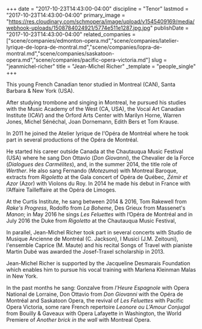 +++
date = "2017-10-23T14:43:00-04:00"
discipline = "Tenor"
lastmod = "2017-10-23T14:43:00-04:00"
primary_image = "https://res.cloudinary.com/schmopera/image/upload/v1545409169/media/webhook-uploads/1508784024921/5774e511e1287.jpg.jpg"
publishDate = "2017-10-23T14:43:00-04:00"
related_companies = ["scene/companies/edmonton-opera.md","scene/companies/latelier-lyrique-de-lopra-de-montral.md","scene/companies/lopra-de-montral.md","scene/companies/saskatoon-opera.md","scene/companies/pacific-opera-victoria.md"]
slug = "jeanmichel-richer"
title = "Jean-Michel Richer"
_template = "people_single"
+++

This young French Canadian tenor studied in Montreal (CAN), Santa Barbara & New York (USA).

After studying trombone and singing in Montreal, he pursued his studies with the Music Academy of the West (CA, USA), the Vocal Art Canadian Institute (ICAV) and the Orford Arts Center with Marilyn Horne, Warren Jones, Michel Sénéchal, Joan Dornemann, Edith Bers et Tom Krause.

In 2011 he joined the Atelier lyrique de l'Opéra de Montréal where he took part in several productions of the Opéra de Montréal.

He started his career outside Canada at the Chautauqua Music Festival (USA) where he sang Don Ottavio (*Don Giovanni*), the Chevalier de la Force (*Dialogues des Carmélites*), and, in the summer 2014, the title role of *Werther*. He also sang Fernando (*Motezuma*) with Montreal Baroque, extracts from *Rigoletto* at the Gala concert of Opéra de Québec, *Zémir et Azor* (Azor) with Violons du Roy. In 2014 he made his debut in France with l’Affaire Tailleffaire at the Opéra de Limoges.

At the Curtis Institute, he sang between 2014 & 2016, Tom Rakewell from *Rake's Progress*, Rodolfo from *La Boheme*, Des Grieux from Massenet's *Manon*; in May 2016 he sings *Les Feluettes* with l’Opéra de Montréal and in July 2016 the Duke from *Rigoletto* at the Chautauqua Music Festival,

In parallel, Jean-Michel Richer took part in several concerts with Studio de Musique Ancienne de Montréal (C. Jackson), I Musici (J.M. Zeitouni), l'ensemble Caprice (M. Maute) and his recital Songs of Travel with pianiste Martin Dubé was awarded the Josef-Traxel scholarship in 2013.

Jean-Michel Richer is supported by the Jacqueline Desmarais Foundation which enables him to pursue his vocal training with Marlena Kleinman Malas in New York.

In the past months he sang: Gonzalve from *l'Heure Espagnole* with Opera National de Lorraine, Don Ottavio from *Don Giovanni* with the Opéra de Montréal and Saskatoon Opera, the revival of *Les Feluettes* with Pacific Opera Victoria, some rare French repertoire *Leonore ou L’Amour Conjugal* from Bouilly & Gaveaux with Opera Lafayette in Washington, the World Premiere of *Another brick in the wall* with Montreal Opera.
